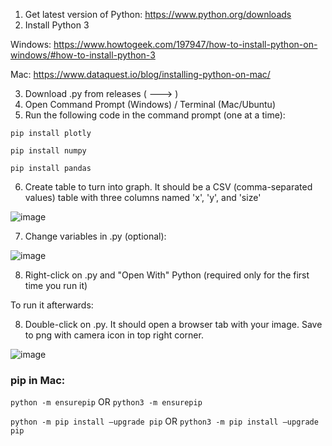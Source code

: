1. Get latest version of Python: https://www.python.org/downloads
2. Install Python 3

Windows: https://www.howtogeek.com/197947/how-to-install-python-on-windows/#how-to-install-python-3

Mac: https://www.dataquest.io/blog/installing-python-on-mac/

   
3. Download .py from releases ( ---> )
4. Open Command Prompt (Windows) / Terminal (Mac/Ubuntu)
5. Run the following code in the command prompt (one at a time):

`pip install plotly`

`pip install numpy`

`pip install pandas`

6. Create table to turn into graph. It should be a CSV (comma-separated values) table with three columns named 'x', 'y', and 'size'

![image](https://github.com/user-attachments/assets/70307c47-56ed-4174-9ac4-eaa5c5c69314)

7. Change variables in .py (optional):

![image](https://github.com/user-attachments/assets/caa2cde6-6ce8-4483-b040-c4a1efe41fcf)

8. Right-click on .py and "Open With" Python (required only for the first time you run it)

To run it afterwards:

8. Double-click on .py. It should open a browser tab with your image. Save to png with camera icon in top right corner.

![image](https://github.com/user-attachments/assets/c1f9a848-8b82-4592-8f84-2ad71b7a9de9)


### pip in Mac:
`python -m ensurepip` OR `python3 -m ensurepip`

`python -m pip install –upgrade pip` OR `python3 -m pip install –upgrade pip`
